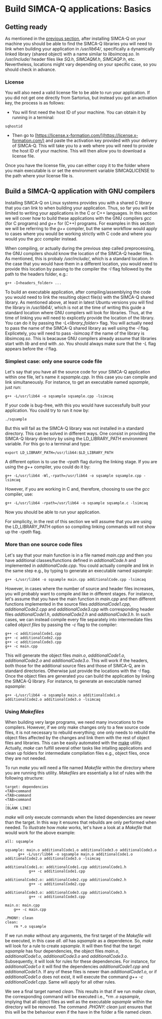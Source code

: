 # Build SIMCA-Q applications: Basics

## Getting ready

As mentioned in the [previous section](https://github.com/OEM-Sartorius-Data-Analytics/SIMCAQ-LINUX-GUIDE/blob/main/InstallSimcaQUbuntu.md), after installing SIMCA-Q on your machine you should be able to find the SIMCA-Q libraries you will need to link when building your application in */usr/lib64/*, specifically a dynamically linked library (shared object) with a name similar to *libsimcaq.so*. In */usr/include/* header files like *SQ.h*, *SIMCAQM.h*, *SIMCAQP.h*, etc. Nevertheless, locations might vary depending on your specific case, so you should check in advance.

### License

You will also need a valid license file to be able to run your application. If you did not get one directly from Sartorius, but instead you got an activation key, the process is as follows:

- You will first need the host ID of your machine. You can obtain it by running in a terminal:
```
sqhostid
```

- Then go to [https://license.x-formation.com/](https://license.x-formation.com/) and paste the activation key provided with your delivery of SIMCA-Q. This will take you to a web where you will need to provide the host ID of your machine. This will then allow you to download a license file.

Once you have the license file, you can either copy it to the folder where you main executable is or set the environment variable SIMCAQLICENSE to the path where your license file is.

## Build a SIMCA-Q application with GNU compilers

Installing SIMCA-Q on Linux systems provides you with a shared C library that you can link to when building your application. Thus, so far you will be limited to writing your applications in the C or C++ languages. In this section we will cover how to build these applications with the GNU compilers *gcc* (for C programs) and *g++* for (C++) programs. For examples in this section we will be referring to the *g++* compiler, but the same workflow would apply to cases where you would be working strictly with C code and where you would you the *gcc* compiler instead.

When compiling, or actually during the previous step called preprocessing, the GNU compilers should know the location of the SIMCA-Q header files. As mentioned, this is probaly */usr/include/*, which is a standard location. In the case that you would have them in a different location, you would need to provide this location by passing to the compiler the *-I* flag followed by the path to the headers folder, e.g.:
```
g++ -I<headers_folder> ...
```

To build an executable application, after compiling/assemblying the code you would need to link the resulting object file(s) with the SIMCA-Q shared library. As mentioned above, at least in latest Ubuntu versions you will find the library in */usr/lib64/*, which is not at the time of writing  this guide a standard location where GNU compilers will look for libraries. Thus, at the time of linking you will need to explicetly provide the location of the library. You can do it by passing the *-L<library_folder>* flag. You will actually need to pass the name of the SIMCA-Q shared library as well using the *-l* flag. Explicetely, you will need to pass *-lsimcaq* if the name of the library is *libsimcaq.so*. This is beacause GNU compilers already assume that libraries start with *lib* and end with *.so*. You should always make sure that the *-L* flag appears before the *-l* flag. 

### Simplest case: only one source code file

Let's say that you have all the source code for your SIMCA-Q application within one file, let's name it *sqsample.cpp*. In this case you can compile and link simultaneously. For instance, to get an executable named *sqsample*, just run:
```
g++ -L/usr/lib64 -o sqsample sqsample.cpp -lsimcaq
```

If your code is bug-free, with this you would have successfully built your application. You could try to run it now by:
```
./sqsample
```

But this will fail as the SIMCA-Q library was not installed in a standard directory. This can be solved in different ways. One consist in providing the SIMCA-Q library directory by using the LD_LIBRARY_PATH environment variable. For this go to a terminal and type:
```
export LD_LIBRARY_PATH=/usr/lib64:$LD_LIBRARY_PATH
```

A different option is to use the *-rpath* flag during the linking stage. If you are using the *g++* compiler, you could do it by:
```
g++ -L/usr/lib64 -Wl,-rpath=/usr/lib64 -o sqsample sqsample.cpp -lsimcaq
```

However, if you are working in C and, therefore, choosing to use the *gcc* compiler, use:
```
g++ -L/usr/lib64 -rpath=/usr/lib64 -o sqsample sqsample.c -lsimcaq
```

Now you should be able to run your application.

For simplicity, in the rest of this section we will assume that you are using the LD_LIBRARY_PATH option so compiling linking commands will not show up the *-rpath* flag.

### More than one source code files

Let's say that your main function is in a file named *main.cpp* and then you have additional classes/functions defined in *addtionalCode.h* and implemented in *additionalCode.cpp*. You could actually compile and link in the same step e.g., by typing to generate an executable named *sqsample*:
```
g++ -L/usr/lib64 -o sqsample main.cpp additionalCode.cpp -lsimcaq
```

However, in cases where the number of source and header files increases, you will probably want to compile and like in different stages. For instance, let's assume that you have the main function in *main.cpp* and then different functions implemented in the source files *additionalCode1.cpp*, *additionalCode2.cpp* and *additionalCode3.cpp* with corresponding header files *addtionalCode1.h*, *addtionalCode2.h* and *addtionalCode3.h*. In such cases, we can instead compile every file separately into intermediate files called *object files* by passing the *-c* flag to the compiler:
```
g++ -c additionalCode1.cpp
g++ -c additionalCode2.cpp
g++ -c additionalCode3.cpp
g++ -c main.cpp
```

This will generate the object files *main.o*, *additionalCode1.o*, *additionalCode2.o* and *additionalCode3.o*. This will work if the headers, both those for the additional source files and those of SIMCA-Q, are in standard directories. Otherwise just provide the locations with the *-I* flag. Once the object files are generated you can build the application by linking the SIMCA-Q library. For instance, to generate an executable named *sqsample*:
```
g++ -L/usr/lib64 -o sqsample main.o additionalCode1.o additionalCode2.o additionalCode3.o -lsimcaq
```

### Using *Makefiles*

When building very large programs, we need many invocations to the compilers. However, if we only make changes only to a few source code files, it is not necessary to rebuild everything; one only needs to rebuild the object files affected by the changes and link them with the rest of object files and libraries. This can be easily automated with the [make](https://www.gnu.org/software/make/manual/) utility. Actually, *make* can fulfill several other tasks like intalling applications and clean up folders for intermediate compilation files e.g., object files, once they are not needed.

To run *make* you will need a file named *Makefile* within the directory where you are running this utility. *Makefiles* are essentially a list of rules with the following structure:
```
target: dependencies
<TAB>command
<TAB>command
<TAB>command
....
[BLANK LINE]
```

*make* will only execute commands when the listed dependencies are newer than the target. In this way it ensures that rebuilds are only performed when needed. To illustrate how *make* works, let's have a look at a *Makefile* that would work for the above example:
```
all: sqsample

sqsample: main.o additionalCode1.o additionalCode3.o additionalCode3.o
	  g++ -L/usr/lib64 -o sqsample main.o additionalCode1.o additionalCode2.o additionalCode3.o -lsimcaq

additionalCode1.o: additionalCode1.cpp additionalCode1.h
		   g++ -c additionalCode1.cpp

additionalCode2.o: additionalCode2.cpp additionalCode2.h
		   g++ -c additionalCode2.cpp

additionalCode3.o: additionalCode3.cpp additionalCode3.h
		   g++ -c additionalCode3.cpp

main.o: main.cpp
	g++ -c main.cpp

.PHONY: clean
clean:
	rm *.o sqsample
```

If we run *make* without any arguments, the first target of the *Makefile* will be executed, in this case *all*. *all* has *sqsample* as a dependence. So, *make* will look for a rule to create *sqsample*. It will then find that the target *sqsample* has four dependencies, the object files *main.o*, *additionalCode1.o*, *additionalCode3.o* and *additionalCode3.o*. Subsequently, it will look for rules for these dependencies. For instance, for *additionalCode1.o* it will find the dependencies *additionalCode1.cpp* and *additionalCode1.h*. If any of these files is newer than *additionalCode1.o*, or if *additionalCode1.o* does not exist, it will execute the command *g++ -c additionalCode1.cpp*. Same will apply for all other rules.

We see a final target named *clean*. This results in that if we run *make clean*, the corresponding command will be executed i.e., *rm *.o sqsample*, implying that all object files as well as the executable *sqsample* within the directory will be removed. The command *.PHONY: clean* just ensures that this will be the behaviour even if the have in the folder a file named *clean*.


